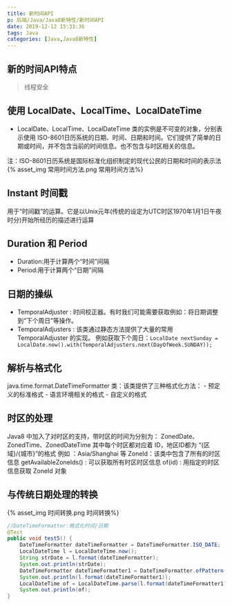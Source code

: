 ```yaml
---
title: 新时间API
p: 后端/Java/Java8新特性/新时间API
date: 2019-12-12 15:33:36
tags: Java
categories: [Java,Java8新特性]
---
```

## 新的时间API特点

> 线程安全

## 使用 LocalDate、LocalTime、LocalDateTime

- LocalDate、LocalTime、LocalDateTime 类的实例是不可变的对象，分别表示使用 ISO-8601日历系统的日期、时间、日期和时间。它们提供了简单的日期或时间，并不包含当前的时间信息。也不包含与时区相关的信息。

注：ISO-8601日历系统是国际标准化组织制定的现代公民的日期和时间的表示法
{% asset_img 常用时间方法.png 常用时间方法%}

## Instant 时间戳

用于“时间戳”的运算。它是以Unix元年(传统的设定为UTC时区1970年1月1日午夜时分)开始所经历的描述进行运算

## Duration 和 Period

- Duration:用于计算两个“时间”间隔
- Period:用于计算两个“日期”间隔

## 日期的操纵

- TemporalAdjuster : 时间校正器。有时我们可能需要获取例如：将日期调整到“下个周日”等操作。
- TemporalAdjusters : 该类通过静态方法提供了大量的常用 TemporalAdjuster 的实现。
例如获取下个周日：`LocalDate nextSunday = LocalDate.now().with(TemporalAdjusters.next(DayOfWeek.SUNDAY));`

## 解析与格式化

java.time.format.DateTimeFormatter 类：该类提供了三种格式化方法：
    - 预定义的标准格式
    - 语言环境相关的格式
    - 自定义的格式

## 时区的处理

Java8 中加入了对时区的支持，带时区的时间为分别为：
ZonedDate、ZonedTime、ZonedDateTime
其中每个时区都对应着 ID，地区ID都为 “{区域}/{城市}”的格式
例如 ：Asia/Shanghai 等
ZoneId：该类中包含了所有的时区信息
getAvailableZoneIds() : 可以获取所有时区时区信息
of(id) : 用指定的时区信息获取 ZoneId 对象

## 与传统日期处理的转换

{% asset_img 时间转换.png 时间转换%}

```java
//DateTimeFormatter:格式化时间/日期
@Test
public void test5() {
    DateTimeFormatter dateTimeFormatter = DateTimeFormatter.ISO_DATE;
    LocalDateTime l = LocalDateTime.now();
    String strDate = l.format(dateTimeFormatter);
    System.out.println(strDate);
    DateTimeFormatter dateTimeFormatter1 = DateTimeFormatter.ofPattern("yyyy年MM月dd日 HH:mm:ss");
    System.out.println(l.format(dateTimeFormatter1));
    LocalDateTime of = LocalDateTime.parse(l.format(dateTimeFormatter1), dateTimeFormatter1);
    System.out.println(of);
}
```
